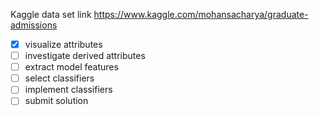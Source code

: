 Kaggle data set link
https://www.kaggle.com/mohansacharya/graduate-admissions

- [x] visualize attributes
- [ ] investigate derived attributes
- [ ] extract model features
- [ ] select classifiers
- [ ] implement classifiers
- [ ] submit solution